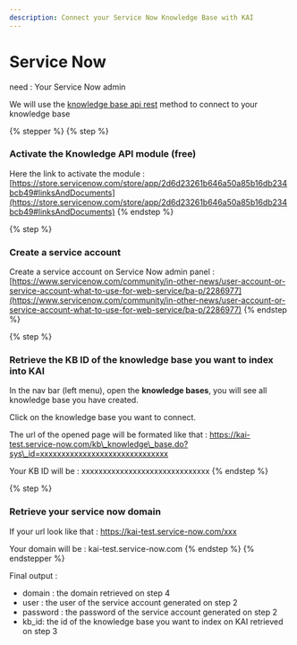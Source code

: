 ```yaml
---
description: Connect your Service Now Knowledge Base with KAI
---
```


# Service Now

need : Your Service Now admin

We will use the [knowledge base api rest](https://www.servicenow.com/docs/bundle/zurich-api-reference/page/integrate/inbound-rest/concept/knowledge-api.html) method to connect to your knowledge base&#x20;

{% stepper %}
{% step %}
### Activate the Knowledge API module (free)

Here the link to activate the module : [https://store.servicenow.com/store/app/2d6d23261b646a50a85b16db234bcb49#linksAndDocuments](https://store.servicenow.com/store/app/2d6d23261b646a50a85b16db234bcb49#linksAndDocuments)
{% endstep %}

{% step %}
### Create a service account

Create a service account on Service Now admin panel : [https://www.servicenow.com/community/in-other-news/user-account-or-service-account-what-to-use-for-web-service/ba-p/2286977](https://www.servicenow.com/community/in-other-news/user-account-or-service-account-what-to-use-for-web-service/ba-p/2286977)
{% endstep %}

{% step %}
### Retrieve the KB ID of the knowledge base you want to index into KAI

In the nav bar (left menu), open the **knowledge bases**, you will see all knowledge base you have created.

Click on the knowledge base you want to connect.

The url of the opened page will be formated like that : https://kai-test.service-now.com/kb\_knowledge\_base.do?sys\_id=xxxxxxxxxxxxxxxxxxxxxxxxxxxxxx

Your KB ID will be : xxxxxxxxxxxxxxxxxxxxxxxxxxxxxx
{% endstep %}

{% step %}
### Retrieve your service now domain

If your url look like that : https://kai-test.service-now.com/xxx

Your domain will be : kai-test.service-now.com
{% endstep %}
{% endstepper %}

Final output :&#x20;

* domain : the domain retrieved on step 4
* user : the user of the service account generated on step 2
* password : the password of the service account generated on step 2
* kb\_id: the id of the knowledge base you want to index on KAI retrieved on step 3

